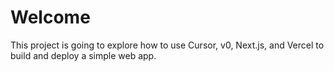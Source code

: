 # Welcome

This project is going to explore how to use Cursor, v0, Next.js, and Vercel to build and deploy a simple web app.
